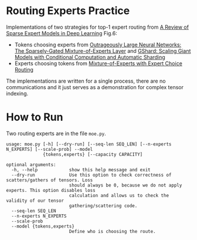 # Routing Experts Practice
Implementations of two strategies for top-1 expert routing from [A Review of Sparse Expert Models in Deep Learning](https://arxiv.org/abs/2209.01667) Fig.6:
* Tokens choosing experts from [Outrageously Large Neural Networks: The Sparsely-Gated Mixture-of-Experts Layer](https://arxiv.org/abs/1701.06538) and 
[GShard: Scaling Giant Models with Conditional Computation and Automatic Sharding](https://arxiv.org/abs/2006.16668)
* Experts choosing tokens from [Mixture-of-Experts with Expert Choice Routing](https://arxiv.org/abs/2202.09368)

The implementations are written for a single process, there are no communications and it just serves as a demonstration for complex tensor indexing.

# How to Run
Two routing experts are in the file `moe.py`.

```
usage: moe.py [-h] [--dry-run] [--seq-len SEQ_LEN] [--n-experts N_EXPERTS] [--scale-prob] --model
              {tokens,experts} [--capacity CAPACITY]

optional arguments:
  -h, --help            show this help message and exit
  --dry-run             Use this option to check correctness of scatters/gathers of tensors. Loss
                        should always be 0, because we do not apply experts. This option disables loss
                        calculation and allows us to check the validity of our tensor
                        gathering/scattering code.
  --seq-len SEQ_LEN
  --n-experts N_EXPERTS
  --scale-prob
  --model {tokens,experts}
                        Define who is choosing the route.
```